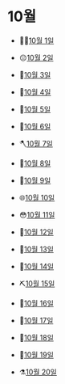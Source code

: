 # 10월

- 👩‍🍳[10월 1일](10.1.md)

- 😔[10월 2일](10.2.md)

- 🥵[10월 3일](10.3.md)

- 🌟[10월 4일](10.4.md)

- 🌲[10월 5일](10.5.md)

- 🦗[10월 6일](10.6.md)

- 🪓[10월 7일](10.7.md)

- 🌱[10월 8일](10.8.md)

- 👢[10월 9일](10.9.md)

- 🌐[10월 10일](10.10.md)

- 😳[10월 11일](10.11.md)

- 🖖[10월 12일](10.12.md)

- 🥛[10월 13일](10.13.md)

- 🦑[10월 14일](10.14.md)

- ⛏️[10월 15일](10.15.md)

- 👅[10월 16일](10.16.md)

- 🍗[10월 17일](10.17.md)

- 🎴[10월 18일](10.18.md)

- 🥜[10월 19일](10.19.md)

- ⚗️[10월 20일](10.20.md)

  

